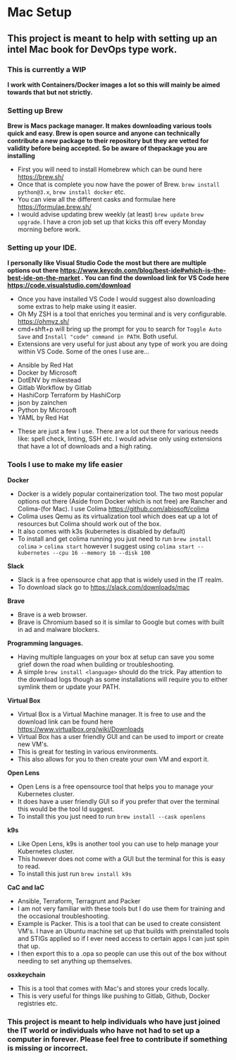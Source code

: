 # Mac Setup
## This project is meant to help with setting up an intel Mac book for DevOps type work.
### This is currently a WIP

**I work with Containers/Docker images a lot so this will mainly be aimed towards that but not strictly.**

### Setting up Brew
**Brew is Macs package manager. It makes downloading various tools quick and easy. Brew is open source and anyone can technically contribute a new package to their repository but they are vetted for validity before being accepted. So be aware of thepackage you are installing**
* First you will need to install Homebrew which can be ound here https://brew.sh/
* Once that is complete you now have the power of Brew. `brew install python@3.x`, `brew install docker` etc.
* You can view all the different casks and formulae here https://formulae.brew.sh/
* I would advise updating brew weekly (at least) `brew update` `brew upgrade`. I have a cron job set up that kicks this off every Monday morning before work.

### Setting up your IDE.
**I personally like Visual Studio Code the most but there are multiple options out there https://www.keycdn.com/blog/best-ide#which-is-the-best-ide-on-the-market . You can find the download link for VS Code here https://code.visualstudio.com/download**
* Once you have installed VS Code I would suggest also downloading some extras to help make using it easier.
* Oh My ZSH is a tool that enriches you terminal and is very configurable. https://ohmyz.sh/
* cmd+shft+p will bring up the prompt for you to search for `Toggle Auto Save` and `Install "code" command in PATH`. Both useful.
* Extensions are very useful for just about any type of work you are doing within VS    Code. Some of the ones I use are...
- Ansible by Red Hat
- Docker by Microsoft
- DotENV by mikestead
- Gitlab Workflow by Gitlab
- HashiCorp Terraform by HashiCorp
- json by zainchen
- Python by Microsoft
- YAML by Red Hat
* These are just a few I use. There are a lot out there for various needs like: spell   check, linting, SSH etc. I would advise only using extensions that have a lot of    downloads and a high rating.

### Tools I use to make my life easier
**Docker**
* Docker is a widely popular containerization tool. The two most popular options out there (Aside from Docker which is not free) are Rancher and Colima-(for Mac). I use Colima https://github.com/abiosoft/colima
* Colima uses Qemu as its virtualization tool which does eat up a lot of resources but Colima should work out of the box.
* It also comes with k3s (kubernetes is disabled by default)
* To install and get colima running you just need to run `brew install colima` > `colima start` however I suggest using `colima start --kubernetes --cpu 16 --memory 16 --disk 100`

**Slack**
* Slack is a free opensource chat app that is widely used in the IT realm.
* To download slack go to https://slack.com/downloads/mac

**Brave**
* Brave is a web browser.
* Brave is Chromium based so it is similar to Google but comes with built in ad and malware blockers.

**Programming languages.**
* Having multiple languages on your box at setup can save you some grief down the road when building or troubleshooting.
* A simple `brew install <language>` should do the trick. Pay attention to the download logs though as some installations will require you to either symlink them or update your PATH.

**Virtual Box**
* Virtual Box is a Virtual Machine manager. It is free to use and the download link can be found here https://www.virtualbox.org/wiki/Downloads
* Virtual Box has a user friendly GUI and can be used to import or create new VM's.
* This is great for testing in various environments.
* This also allows for you to then create your own VM and export it.

**Open Lens**
* Open Lens is a free opensource tool that helps you to manage your Kubernetes cluster. 
* It does have a user friendly GUI so if you prefer that over the terminal this would be the tool Id suggest.
* To install this you just need to run `brew install --cask openlens`

**k9s**
* Like Open Lens, k9s is another tool you can use to help manage your Kubernetes cluster.
* This however does not come with a GUI but the terminal for this is easy to read.
* To install this just run `brew install k9s`

**CaC and IaC**
* Ansible, Terraform, Terragrunt and Packer
* I am not very familiar with these tools but I do use them for training and the occasional troubleshooting.
* Example is Packer. This is a tool that can be used to create consistent VM's. I have an Ubuntu machine set up that builds with preinstalled tools and STIGs applied so if I ever need access to certain apps I can just spin that up.
* I then export this to a .opa so people can use this out of the box without needing to set anything up themselves.

**osxkeychain**
*  This is a tool that comes with Mac's and stores your creds locally.
*  This is very useful for things like pushing to Gitlab, Github, Docker registries etc.


### This project is meant to help individuals who have just joined the IT world or individuals who have not had to set up a computer in forever. Please feel free to contribute if something is missing or incorrect.